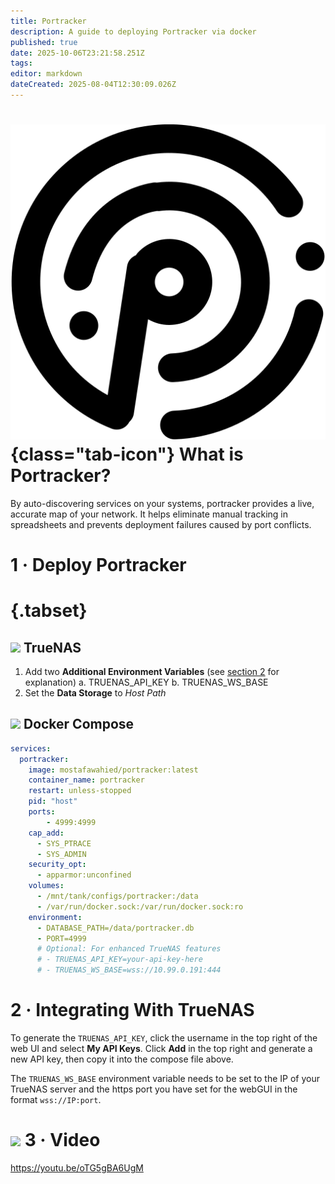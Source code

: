 ```yaml
---
title: Portracker
description: A guide to deploying Portracker via docker
published: true
date: 2025-10-06T23:21:58.251Z
tags: 
editor: markdown
dateCreated: 2025-08-04T12:30:09.026Z
---
```


# ![](/portracker.png){class="tab-icon"} What is Portracker?
By auto-discovering services on your systems, portracker provides a live, accurate map of your network. It helps eliminate manual tracking in spreadsheets and prevents deployment failures caused by port conflicts.


# 1 · Deploy Portracker
# {.tabset}
## <img src="/truenas.png" class="tab-icon"> TrueNAS

1. Add two **Additional Environment Variables** (see [section 2](https://wiki.serversatho.me/en/portracker#h-2-integrating-with-truenas) for explanation)
	a. TRUENAS_API_KEY
  b. TRUENAS_WS_BASE
1. Set the **Data Storage** to *Host Path*

## <img src="/docker.png" class="tab-icon"> Docker Compose

```yaml
services:
  portracker:
    image: mostafawahied/portracker:latest
    container_name: portracker
    restart: unless-stopped
    pid: "host"
    ports:
    	- 4999:4999
    cap_add:
      - SYS_PTRACE
      - SYS_ADMIN
    security_opt:
      - apparmor:unconfined
    volumes:
      - /mnt/tank/configs/portracker:/data
      - /var/run/docker.sock:/var/run/docker.sock:ro
    environment:
      - DATABASE_PATH=/data/portracker.db
      - PORT=4999
      # Optional: For enhanced TrueNAS features
      # - TRUENAS_API_KEY=your-api-key-here
      # - TRUENAS_WS_BASE=wss://10.99.0.191:444
```

# 2 · Integrating With TrueNAS

To generate the `TRUENAS_API_KEY`, click the username in the top right of the web UI and select **My API Keys**. Click **Add** in the top right and generate a new API key, then copy it into the compose file above.

The `TRUENAS_WS_BASE` environment variable needs to be set to the IP of your TrueNAS server and the https port you have set for the webGUI in the format `wss://IP:port`. 

# <img src="/youtube.png" class="tab-icon"> 3 · Video

https://youtu.be/oTG5gBA6UgM